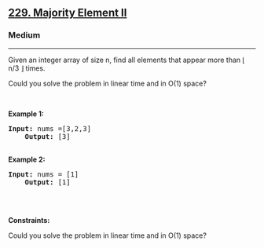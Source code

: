<h2><a href="https://leetcode.com/problems/majority-element-ii/description/">229. Majority Element II</a></h2>
<h3>Medium</h3>
<hr>
<div>
    <p>Given an integer array of size n, find all elements that appear more than ⌊ n/3 ⌋ times.</p>
    <p>Could you solve the problem in linear time and in O(1) space?</p>
    <p>&nbsp;</p>
    <p><strong class="example">Example 1:</strong></p>
    <pre><strong>Input:</strong> nums =[3,2,3]
    <strong>Output:</strong> [3]
    </pre>
    <p><strong class="example">Example 2:</strong></p>
    <pre><strong>Input:</strong> nums = [1]
    <strong>Output:</strong> [1]
    </pre>
    <p>&nbsp;</p>
    <p><strong>Constraints:</strong></p>
    <p>Could you solve the problem in linear time and in O(1) space?</p>
    <p>&nbsp;</p>
</div>

